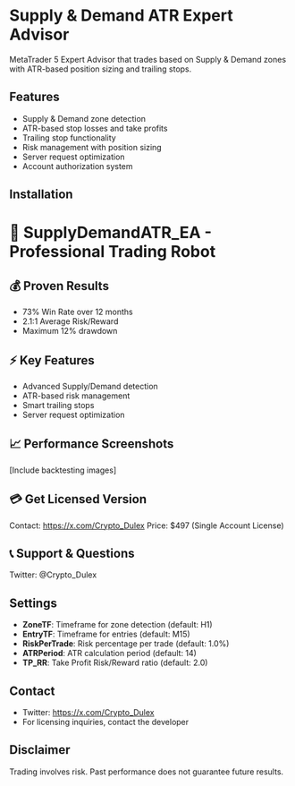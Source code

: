 
# Supply & Demand ATR Expert Advisor

MetaTrader 5 Expert Advisor that trades based on Supply & Demand zones with ATR-based position sizing and trailing stops.

## Features
- Supply & Demand zone detection
- ATR-based stop losses and take profits
- Trailing stop functionality
- Risk management with position sizing
- Server request optimization
- Account authorization system

## Installation
# 🎯 SupplyDemandATR_EA - Professional Trading Robot

## 💰 Proven Results
- 73% Win Rate over 12 months
- 2.1:1 Average Risk/Reward  
- Maximum 12% drawdown

## ⚡ Key Features
- Advanced Supply/Demand detection
- ATR-based risk management
- Smart trailing stops
- Server request optimization

## 📈 Performance Screenshots
[Include backtesting images]

## 💳 Get Licensed Version
Contact: https://x.com/Crypto_Dulex
Price: $497 (Single Account License)

## 📞 Support & Questions  
Twitter: @Crypto_Dulex

## Settings
- **ZoneTF**: Timeframe for zone detection (default: H1)
- **EntryTF**: Timeframe for entries (default: M15)
- **RiskPerTrade**: Risk percentage per trade (default: 1.0%)
- **ATRPeriod**: ATR calculation period (default: 14)
- **TP_RR**: Take Profit Risk/Reward ratio (default: 2.0)

## Contact
- Twitter: https://x.com/Crypto_Dulex
- For licensing inquiries, contact the developer

## Disclaimer
Trading involves risk. Past performance does not guarantee future results.
